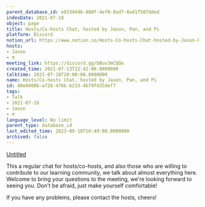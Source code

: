 ```yaml
---
parent_database_id: e9339446-880f-4ef0-8ad7-8ad1f507dded
indexDate: 2021-07-18
object: page
title: Hosts/Co-hosts Chat, hosted by Jason, Pan, and Pi
platform: Discord
notion_url: https://www.notion.so/Hosts-Co-hosts-Chat-hosted-by-Jason-Pan-and-Pi-40e04006a728476bb2334b79fd35def7
hosts:
- Jason
- π
meeting_link: https://discord.gg/bBuv3mCQQe
created_time: 2021-07-13T22:42:00.0000000
talktime: 2021-07-18T20:00:00.0000000
name: Hosts/Co-hosts Chat, hosted by Jason, Pan, and Pi
id: 40e04006-a728-476b-b233-4b79fd35def7
tags:
- Talk
- 2021-07-18
- Jason
- π
language_level: No limit
parent_type: database_id
last_edited_time: 2023-09-18T10:49:00.0000000
archived: false
---
```




[Untitled](https://www.notion.so/d637a27eb33f44cbb92a56c3359cc567)   



This a regular chat for hosts/co-hosts, and also those who are willing to contribute to our learning community, we talk about almost everything here. Welcome to bring your questions to the meeting, we're looking forward to seeing you. Don't be afraid, just make yourself comfortable!

If you have any problems, please contact the hosts, cheers!



